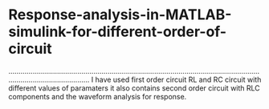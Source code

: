 # Response-analysis-in-MATLAB-simulink-for-different-order-of-circuit
....................................................................................................................................................................
I have used first order circuit RL and RC circuit with different values of paramaters
it also contains second order circuit with RLC components and the waveform analysis for 
response. 
